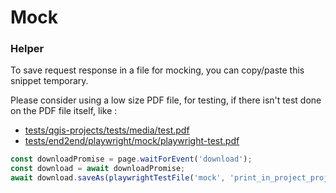 # Mock

### Helper

To save request response in a file for mocking, you can copy/paste this snippet temporary.

Please consider using a low size PDF file, for testing, if there isn't test done on the PDF file itself, like :
* [tests/qgis-projects/tests/media/test.pdf](../../../qgis-projects/tests/media/test.pdf)
* [tests/end2end/playwright/mock/playwright-test.pdf](./playwright-test.pdf)

```js
const downloadPromise = page.waitForEvent('download');
const download = await downloadPromise;
await download.saveAs(playwrightTestFile('mock', 'print_in_project_projection', 'baselayer', 'Paysage_A4.pdf'));
```
